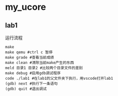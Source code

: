 # my_ucore

## lab1

运行流程

```shell
make
make qemu #ctrl c 暂停
make grade #查看当前成绩
make clean #清除当前make产生的东西
meld 目录1 目录2 #比较两个目录文件的差别
make debug #启用gdb调试程序
code ./lab1 #在lab1的父文件夹下执行，用vscode打开lab1
(gdb) next #执行下一条语句
(gdb) quit #退出调试
```